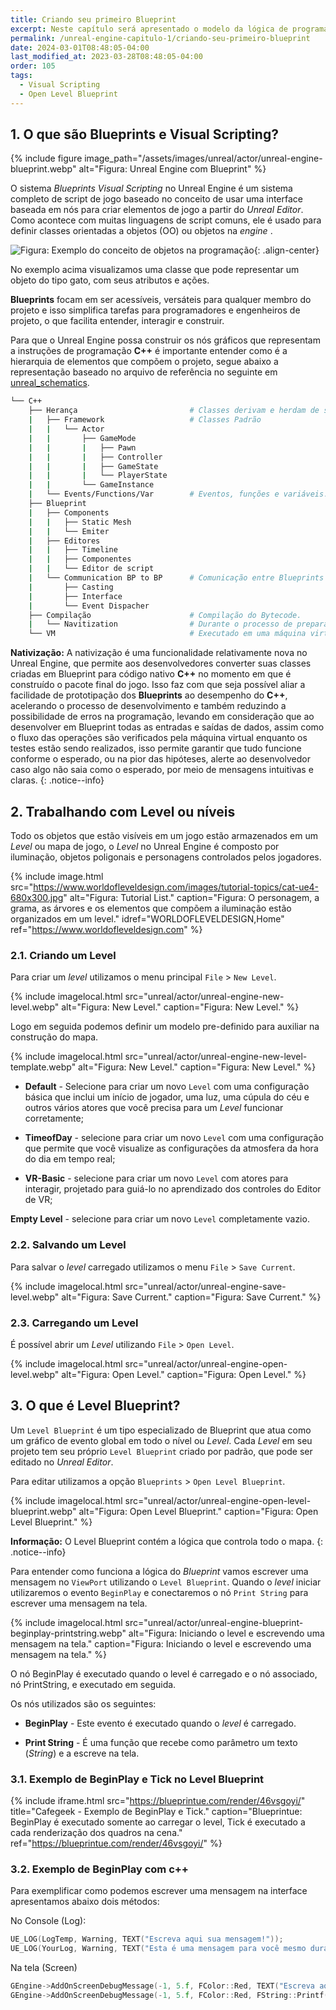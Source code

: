 ```yaml
---
title: Criando seu primeiro Blueprint
excerpt: Neste capítulo será apresentado o modelo da lógica de programação utilizando Blueprints.
permalink: /unreal-engine-capitulo-1/criando-seu-primeiro-blueprint
date: 2024-03-01T08:48:05-04:00
last_modified_at: 2023-03-28T08:48:05-04:00
order: 105
tags:
  - Visual Scripting
  - Open Level Blueprint
---
```


## 1. O que são Blueprints e Visual Scripting?

{% include figure
    image_path="/assets/images/unreal/actor/unreal-engine-blueprint.webp"
    alt="Figura: Unreal Engine com Blueprint"
%}

O sistema *Blueprints Visual Scripting* no Unreal Engine é um sistema completo de script de jogo baseado no conceito de usar uma interface baseada em nós para criar elementos de jogo a partir do *Unreal Editor*. Como acontece com muitas linguagens de script comuns, ele é usado para definir classes orientadas a objetos (OO) ou objetos na *engine* .

![Figura: Exemplo do conceito de objetos na programação](/assets/images/unreal/actor/uml-jogos.webp){: .align-center}

No exemplo acima visualizamos uma classe que pode representar um objeto do tipo gato, com seus atributos e ações.

**Blueprints** focam em ser acessíveis, versáteis para qualquer membro do projeto e isso simplifica tarefas para programadores e engenheiros de projeto, o que facilita entender, interagir e construir.  

Para que o Unreal Engine possa construir os nós gráficos que representam a instruções de programação **C++** é importante entender como é a hierarquia de elementos que compõem o projeto, segue abaixo a representação baseado no arquivo de referência no seguinte em [unreal_schematics](https://github.com/drstreit/unreal_schematics "https://github.com/drstreit/unreal_schematics").

```bash
└── C++  
    ├── Herança                         # Classes derivam e herdam de suas classes pai  
    |   ├── Framework                   # Classes Padrão  
    |   |   └── Actor  
    |   |       ├── GameMode
    |   |       |   ├── Pawn
    |   |       |   ├── Controller
    |   |       |   ├── GameState
    |   |       |   └── PlayerState
    |   |       └── GameInstance
    |   └── Events/Functions/Var        # Eventos, funções e variáveis.
    ├── Blueprint
    |   ├── Components
    |   |   ├── Static Mesh
    |   |   └── Emiter
    |   ├── Editores
    |   |   ├── Timeline
    |   |   ├── Componentes
    |   |   └── Editor de script
    |   └── Communication BP to BP      # Comunicação entre Blueprints
    |       ├── Casting
    |       ├── Interface
    |       └── Event Dispacher
    ├── Compilação                      # Compilação do Bytecode.
    |   └── Navitization                # Durante o processo de preparação, o Blueprint pode ser cruzado para c ++ e nativizado*
    └── VM                              # Executado em uma máquina virtual
```

**Nativização:** A nativização é uma funcionalidade relativamente nova no Unreal Engine, que permite aos desenvolvedores converter suas classes criadas em Blueprint para código nativo **C++** no momento em que é construído o pacote final do jogo. Isso faz com que seja possível aliar a facilidade de prototipação dos **Blueprints** ao desempenho do **C++**, acelerando o processo de desenvolvimento e também reduzindo a possibilidade de erros na programação, levando em consideração que ao desenvolver em Blueprint todas as entradas e saídas de dados, assim como o fluxo das operações são verificados pela máquina virtual enquanto os testes estão sendo realizados, isso permite garantir que tudo funcione conforme o esperado, ou na pior das hipóteses, alerte ao desenvolvedor caso algo não saia como o esperado, por meio de mensagens intuitivas e claras.
{: .notice--info}

## 2. Trabalhando com Level ou níveis

Todo os objetos que estão visíveis em um jogo estão armazenados em um *Level* ou mapa de jogo, o *Level* no Unreal Engine é composto por iluminação, objetos poligonais e personagens controlados pelos jogadores.

{% include image.html
    src="https://www.worldofleveldesign.com/images/tutorial-topics/cat-ue4-680x300.jpg"
    alt="Figura: Tutorial List."
    caption="Figura: O personagem, a grama, as árvores e os elementos que compõem a iluminação estão organizados em um level."
    idref="WORLDOFLEVELDESIGN,Home"
    ref="https://www.worldofleveldesign.com"
%}

### 2.1. Criando um Level

Para criar um *level* utilizamos o menu principal `File` > `New Level`.

{% include imagelocal.html
    src="unreal/actor/unreal-engine-new-level.webp"
    alt="Figura: New Level."
    caption="Figura: New Level."
%}

Logo em seguida podemos definir um modelo pre-definido para auxiliar na construção do mapa.

{% include imagelocal.html
    src="unreal/actor/unreal-engine-new-level-template.webp"
    alt="Figura: New Level."
    caption="Figura: New Level."
%}

- **Default** - Selecione para criar um novo `Level` com uma configuração básica que inclui um início de jogador, uma luz, uma cúpula do céu e outros vários atores que você precisa para um *Level* funcionar corretamente;

- **TimeofDay** -  selecione para criar um novo `Level` com uma configuração que permite que você visualize as configurações da atmosfera da hora do dia em tempo real;

- **VR-Basic** - selecione para criar um novo `Level` com atores para interagir, projetado para guiá-lo no aprendizado dos controles do Editor de VR;

**Empty Level** - selecione para criar um novo `Level` completamente vazio.

### 2.2. Salvando um Level

Para salvar o *level* carregado utilizamos o menu `File` > `Save Current`.

{% include imagelocal.html
    src="unreal/actor/unreal-engine-save-level.webp"
    alt="Figura: Save Current."
    caption="Figura: Save Current."
%}

### 2.3. Carregando um Level

É possível abrir um  *Level* utilizando `File` > `Open Level`.

{% include imagelocal.html
    src="unreal/actor/unreal-engine-open-level.webp"
    alt="Figura: Open Level."
    caption="Figura: Open Level."
%}

## 3. O que é Level Blueprint?  

Um `Level Blueprint` é um tipo especializado de Blueprint que atua como um gráfico de evento global em todo o nível ou *Level*. Cada *Level* em seu projeto tem seu próprio `Level Blueprint` criado por padrão, que pode ser editado no *Unreal Editor*.

Para editar utilizamos a opção `Blueprints` > `Open Level Blueprint`.

{% include imagelocal.html
    src="unreal/actor/unreal-engine-open-level-blueprint.webp"
    alt="Figura:  Open Level Blueprint."
    caption="Figura: Open Level Blueprint."
%}

**Informação:** O Level Blueprint contém a lógica que controla todo o mapa.
{: .notice--info}

Para entender como funciona a lógica do *Blueprint* vamos escrever uma mensagem no `ViewPort` utilizando o `Level Blueprint`. Quando o *level* iniciar utilizaremos o evento `BeginPlay` e conectaremos o nó `Print String` para escrever uma mensagem na tela.

{% include imagelocal.html
    src="unreal/actor/unreal-engine-blueprint-beginplay-printstring.webp"
    alt="Figura: Iniciando o level e escrevendo uma mensagem na tela."
    caption="Figura: Iniciando o level e escrevendo uma mensagem na tela."
%}

O nó BeginPlay é executado quando o level é carregado e o nó associado, nó PrintString, e executado em seguida.

Os nós utilizados são os seguintes:

- **BeginPlay** - Este evento é executado quando o *level* é carregado.

- **Print String** - É uma função que recebe como parâmetro um texto (*String*) e a escreve na tela.

### 3.1. Exemplo de BeginPlay e Tick no Level Blueprint

{% include iframe.html
    src="https://blueprintue.com/render/46vsgoyi/"
    title="Cafegeek - Exemplo de BeginPlay e Tick."
    caption="Blueprintue: BeginPlay é executado somente ao carregar o level, Tick é executado a cada renderização dos quadros na cena."
    ref="https://blueprintue.com/render/46vsgoyi/"
%}

### 3.2. Exemplo de BeginPlay com c++

Para exemplificar como podemos escrever uma mensagem na interface apresentamos abaixo dois métodos:

No Console (Log):

```cpp
UE_LOG(LogTemp, Warning, TEXT("Escreva aqui sua mensagem!"));
UE_LOG(YourLog, Warning, TEXT("Esta é uma mensagem para você mesmo durante o tempo de execução!"));
```

Na tela (Screen)

```cpp
GEngine->AddOnScreenDebugMessage(-1, 5.f, FColor::Red, TEXT("Escreva aqui sua mensagem!"));
GEngine->AddOnScreenDebugMessage(-1, 5.f, FColor::Red, FString::Printf(TEXT("Valores de variáveis: x: %f, y: %f"), x, y));
```
